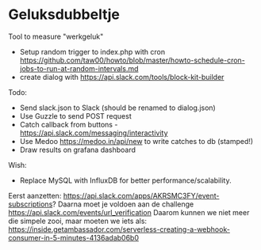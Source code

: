# Geluksdubbeltje
Tool to measure "werkgeluk"

- Setup random trigger to index.php with cron https://github.com/taw00/howto/blob/master/howto-schedule-cron-jobs-to-run-at-random-intervals.md 
- create dialog with https://api.slack.com/tools/block-kit-builder


Todo:
- Send slack.json to Slack (should be renamed to dialog.json)
- Use Guzzle to send POST request
- Catch callback from buttons - https://api.slack.com/messaging/interactivity
- Use Medoo https://medoo.in/api/new to write catches to db (stamped!)
- Draw results on grafana dashboard 

Wish: 
- Replace MySQL with InfluxDB for better performance/scalability. 



Eerst aanzetten:
    https://api.slack.com/apps/AKRSMC3FY/event-subscriptions?
Daarna moet je voldoen aan de challenge
    https://api.slack.com/events/url_verification
Daarom kunnen we niet meer die simpele zooi, maar moeten we iets als:
    https://inside.getambassador.com/serverless-creating-a-webhook-consumer-in-5-minutes-4136adab06b0    
        
    


